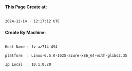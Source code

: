 
   
#### This Page Create at:

```bash

2024-12-14 - 12:17:12 UTC

```

#### Create By Machine:

```bash

Host Name : fv-az714-494

platform  : Linux-6.5.0-1025-azure-x86_64-with-glibc2.35

Ip Local  : 10.1.0.20

```


